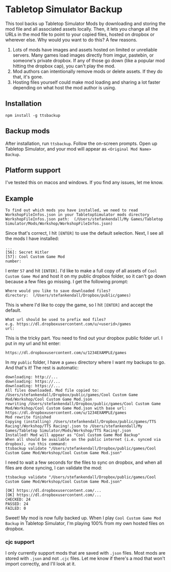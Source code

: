 # Tabletop Simulator Backup

This tool backs up Tabletop Simulator Mods by downloading and storing the mod file and all associated assets locally. Then, it lets you change all the URLs in the mod file to point to your copied files, hosted on dropbox or wherever else. Why would you want to do this? A few reasons.
 
 1. Lots of mods have images and assets hosted on limited or unreliable servers. Many games load images directly from imgur, pastebin, or someone's private dropbox. If any of those go down (like a popular mod hitting the dropbox cap), you can't play the mod.
 1. Mod authors can intentionally remove mods or delete assets. If they do that, it's gone.
 1. Hosting files yourself could make mod loading and sharing a lot faster depending on what host the mod author is using.

## Installation

    npm install -g ttsbackup
    
## Backup mods

After installation, run `ttsbackup`. Follow the on-screen prompts. Open up Tabletop Simulator, and your mod will appear as `<Original Mod Name> Backup`.

## Platform support

I've tested this on macos and windows. If you find any issues, let me know.

## Example

    To find out which mods you have installed, we need to read WorkshopFileInfos.json in your TabletopSimulator mods directory
    WorkshopFileInfos.json path:  (/Users/stefankendall/My Games/Tabletop Simulator/Mods/Workshop/WorkshopFileInfos.json)
     
Since that's correct, I hit `[ENTER]` to use the default selection. Next, I see all the mods I have installed:
    
    ...
    [56]: Secret Hitler
    [57]: Cool Custom Game Mod
    number:  
    
I enter `57` and hit `[ENTER]`. I'd like to make a full copy of all assets of `Cool Custom Game Mod` and host it on my public dropbox folder, so it can't go down because a few files go missing. I get the following prompt:

    Where would you like to save downloaded files?
    directory:  (/Users/stefankendall/Dropbox/public/games) 

This is where I'd like to copy the game, so I hit `[ENTER]` and accept the default.

    What url should be used to prefix mod files?
    e.g. https://dl.dropboxusercontent.com/u/<userid>/games
    url:  

This is the tricky part. You need to find out your dropbox public folder url. I put in my url and hit enter:
 
    https://dl.dropboxusercontent.com/u/1234EXAMPLE/games
    
In my `public` folder, I have a `games` directory where I want my backups to go. And that's it! The rest is automatic:

    downloading: http://...
    downloading: https://...
    downloading: https://...
    All files downloaded. Mod file copied to: /Users/stefankendall/Dropbox/public/games/Cool Custom Game Mod/Workshop/Cool Custom Game Mod.json
    rewriting /Users/stefankendall/Dropbox/public/games/Cool Custom Game Mod/Workshop/Cool Custom Game Mod.json with base url: https://dl.dropboxusercontent.com/u/1234EXAMPLE/games
    Mod rewrite finished
    Copying (installing) /Users/stefankendall/Dropbox/public/games/TTS Racing!/Workshop/TTS Racing!.json to /Users/stefankendall/My Games/Tabletop Simulator/Mods/Workshop/TTS Racing!.json
    Installed! Mod will appear as "Cool Custom Game Mod Backup"
    When all should be available on the public internet (i.e. synced via dropbox), run this command:
    ttsbackup validate "/Users/stefankendall/Dropbox/public/games/Cool Custom Game Mod/Workshop/Cool Custom Game Mod.json"
    
I need to wait a few seconds for the files to sync on dropbox, and when all files are done syncing, I can validate the mod:

    ttsbackup validate "/Users/stefankendall/Dropbox/public/games/Cool Custom Game Mod/Workshop/Cool Custom Game Mod.json"
    
    [OK] https://dl.dropboxusercontent.com/...
    [OK] https://dl.dropboxusercontent.com/...
    CHECKED: 24
    PASSED: 24
    FAILED: 0

Sweet! My mod is now fully backed up. When I play `Cool Custom Game Mod Backup` in Tabletop Simulator, I'm playing 100% from my own hosted files on dropbox.

### cjc support
I only currently support mods that are saved with `.json` files. Most mods are stored with `.json` and not `.cjc` files. Let me know if there's a mod that won't import correctly, and I'll look at it.